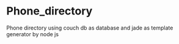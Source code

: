 # Phone_directory
Phone directory using couch db as database and jade as template generator by node js
